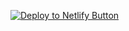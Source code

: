 

[![Deploy to Netlify Button](https://www.netlify.com/img/deploy/button.svg)](https://app.netlify.com/start/deploy?repository=https://github.com/aitchiss/hugo-quickstart)


